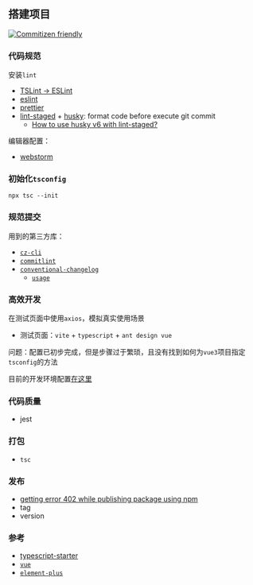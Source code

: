## 搭建项目

[![Commitizen friendly](https://img.shields.io/badge/commitizen-friendly-brightgreen.svg)](http://commitizen.github.io/cz-cli/)

### 代码规范

安装`lint`

* [TSLint -> ESLint](https://github.com/palantir/tslint/issues/4534)
* [eslint](https://eslint.org/docs/user-guide/getting-started)
* [prettier](https://prettier.io/docs/en/install.html)
* [lint-staged](https://www.npmjs.com/package/lint-staged) + [husky](https://github.com/typicode/husky): format code
  before execute git commit
  * [How to use husky v6 with lint-staged?](https://github.com/typicode/husky/issues/949)

编辑器配置：

* [webstorm](https://prettier.io/docs/en/webstorm.html)

### 初始化`tsconfig`

```shell
npx tsc --init
```

### 规范提交

用到的第三方库：

* [`cz-cli`](https://github.com/commitizen/cz-cli)
* [`commitlint`](https://github.com/conventional-changelog/commitlint)
* [`conventional-changelog`](https://github.com/conventional-changelog/conventional-changelog)
  * [`usage`](https://github.com/conventional-changelog/conventional-changelog/tree/master/packages/conventional-changelog)

### 高效开发

在测试页面中使用`axios`，模拟真实使用场景

* 测试页面：`vite` + `typescript` + `ant design vue`

问题：配置已初步完成，但是步骤过于繁琐，且没有找到如何为`vue3`项目指定`tsconfig`的方法

目前的开发环境配置[在这里](https://github.com/wangkaiwd/typescript-axios/blob/master/website/readme.md)

### 代码质量

* jest

### 打包

* `tsc`

### 发布

* [getting error 402 while publishing package using npm](https://stackoverflow.com/q/41981686)
* tag
* version

### 参考

* [typescript-starter](https://github.com/bitjson/typescript-starter)
* [`vue`](https://github.com/vuejs/vue-next)
* [`element-plus`](https://github.com/element-plus/element-plus)